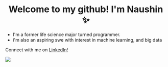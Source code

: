 <h1 align="center"> Welcome to my github! I'm Naushin ✨ </h1>

- I'm a former life science major turned programmer. 
- i'm also an aspiring swe with interest in machine learning, and big data

Connect with me on [LinkedIn!](https://www.linkedin.com/in/n-rahman-profile)

 <img align="center" class="img" src="https://leetcard.jacoblin.cool/naushin13?theme=dark" />

<!--
**naushinrahman/naushinrahman** is a ✨ _special_ ✨ repository because its `README.md` (this file) appears on your GitHub profile.

Here are some ideas to get you started:

- 🔭 I’m currently working on ...
- 🌱 I’m currently learning ...
- 👯 I’m looking to collaborate on ...
- 🤔 I’m looking for help with ...
- 💬 Ask me about ...
- 📫 How to reach me: ...
- 😄 Pronouns: ...
- ⚡ Fun fact: ...
-->
